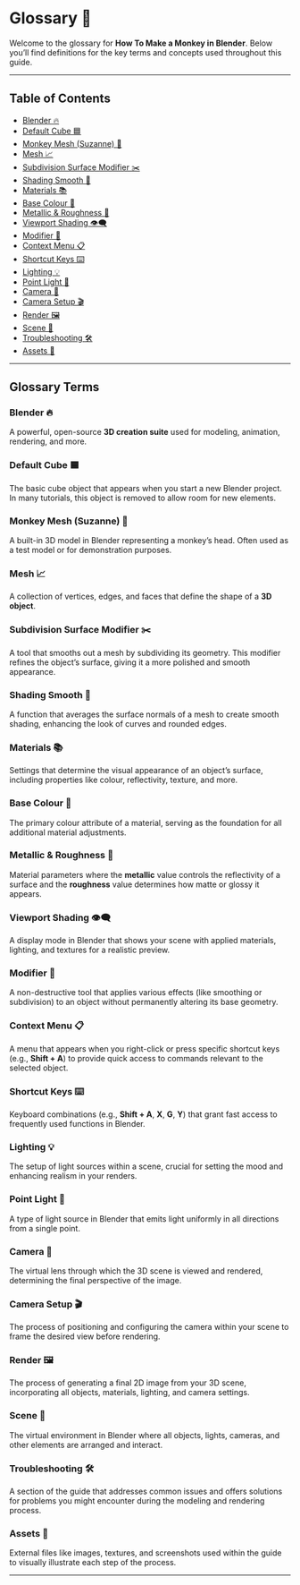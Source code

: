 # Glossary 🚀

Welcome to the glossary for **How To Make a Monkey in Blender**. Below you’ll find definitions for the key terms and concepts used throughout this guide.

---

## Table of Contents

- [Blender 🔥](#blender)
- [Default Cube 🟦](#default-cube)
- [Monkey Mesh (Suzanne) 🐒](#monkey-mesh-suzanne)
- [Mesh 📈](#mesh)
- [Subdivision Surface Modifier ✂️](#subdivision-surface-modifier)
- [Shading Smooth 🌟](#shading-smooth)
- [Materials 📚](#materials)
- [Base Colour 🎨](#base-color)
- [Metallic & Roughness 💎](#metallic--roughness)
- [Viewport Shading 👁️‍🗨️](#viewport-shading)
- [Modifier 🔧](#modifier)
- [Context Menu 📋](#context-menu)
- [Shortcut Keys ⌨️](#shortcut-keys)
- [Lighting 💡](#lighting)
- [Point Light 🔆](#point-light)
- [Camera 🎥](#camera)
- [Camera Setup 🎬](#camera-setup)
- [Render 🖼️](#render)
- [Scene 🌌](#scene)
- [Troubleshooting 🛠️](#troubleshooting)
- [Assets 📁](#assets)

---

## Glossary Terms

### Blender 🔥
A powerful, open-source **3D creation suite** used for modeling, animation, rendering, and more.

### Default Cube 🟦
The basic cube object that appears when you start a new Blender project. In many tutorials, this object is removed to allow room for new elements.

### Monkey Mesh (Suzanne) 🐒
A built-in 3D model in Blender representing a monkey’s head. Often used as a test model or for demonstration purposes.

### Mesh 📈
A collection of vertices, edges, and faces that define the shape of a **3D object**.

### Subdivision Surface Modifier ✂️
A tool that smooths out a mesh by subdividing its geometry. This modifier refines the object’s surface, giving it a more polished and smooth appearance.

### Shading Smooth 🌟
A function that averages the surface normals of a mesh to create smooth shading, enhancing the look of curves and rounded edges.

### Materials 📚
Settings that determine the visual appearance of an object’s surface, including properties like colour, reflectivity, texture, and more.

### Base Colour 🎨
The primary colour attribute of a material, serving as the foundation for all additional material adjustments.

### Metallic & Roughness 💎
Material parameters where the **metallic** value controls the reflectivity of a surface and the **roughness** value determines how matte or glossy it appears.

### Viewport Shading 👁️‍🗨️
A display mode in Blender that shows your scene with applied materials, lighting, and textures for a realistic preview.

### Modifier 🔧
A non-destructive tool that applies various effects (like smoothing or subdivision) to an object without permanently altering its base geometry.

### Context Menu 📋
A menu that appears when you right-click or press specific shortcut keys (e.g., **Shift + A**) to provide quick access to commands relevant to the selected object.

### Shortcut Keys ⌨️
Keyboard combinations (e.g., **Shift + A**, **X**, **G**, **Y**) that grant fast access to frequently used functions in Blender.

### Lighting 💡
The setup of light sources within a scene, crucial for setting the mood and enhancing realism in your renders.

### Point Light 🔆
A type of light source in Blender that emits light uniformly in all directions from a single point.

### Camera 🎥
The virtual lens through which the 3D scene is viewed and rendered, determining the final perspective of the image.

### Camera Setup 🎬
The process of positioning and configuring the camera within your scene to frame the desired view before rendering.

### Render 🖼️
The process of generating a final 2D image from your 3D scene, incorporating all objects, materials, lighting, and camera settings.

### Scene 🌌
The virtual environment in Blender where all objects, lights, cameras, and other elements are arranged and interact.

### Troubleshooting 🛠️
A section of the guide that addresses common issues and offers solutions for problems you might encounter during the modeling and rendering process.

### Assets 📁
External files like images, textures, and screenshots used within the guide to visually illustrate each step of the process.

---